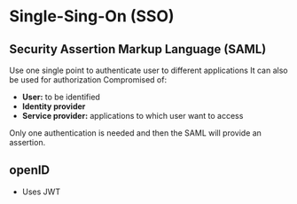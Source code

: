 # Single-Sing-On (SSO)

## Security Assertion Markup Language (SAML)

Use one single point to authenticate user to different applications It can also be used for authorization Compromised of:

- **User:** to be identified
- **Identity provider**
- **Service provider:** applications to which user want to access

Only one authentication is needed and then the SAML will provide an assertion.

## openID

- Uses JWT
